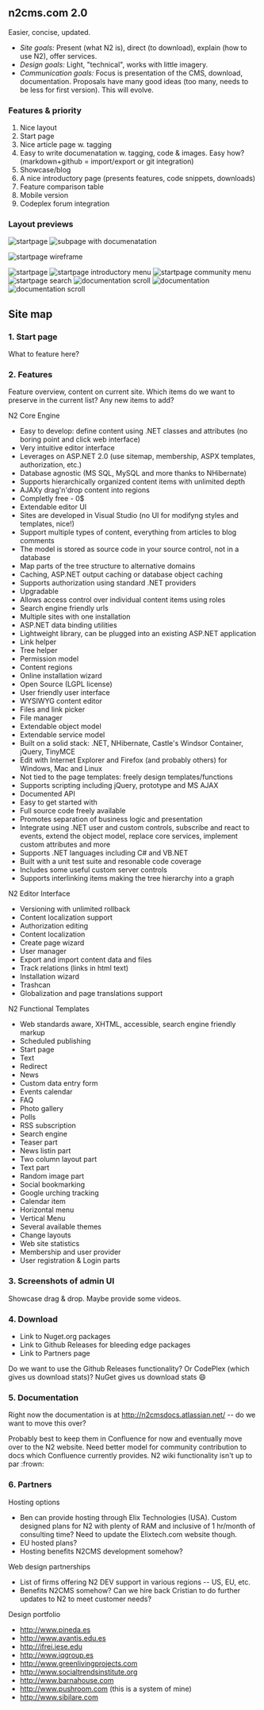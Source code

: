## n2cms.com 2.0 ##
Easier, concise, updated.

* _Site goals:_ Present (what N2 is), direct (to download), explain (how to use N2), offer services. 
* _Design goals:_ Light, "technical", works with little imagery.
* _Communication goals:_ Focus is presentation of the CMS, download, documentation. Proposals have many good ideas (too many, needs to be less for first version). This will evolve.

### Features & priority ###
1. Nice layout
2. Start page
3. Nice article page w. tagging
4. Easy to write documenatation w. tagging, code & images. Easy how? (markdown+github = import/export or git integration)
5. Showcase/blog
6. A nice introductory page (presents features, code snippets, downloads)
7. Feature comparison table
8. Mobile version
9. Codeplex forum integration

### Layout previews ###

![startpage](https://github.com/n2cms/n2cms_com/raw/master/proj/test1.png)
![subpage with documenatation](https://github.com/n2cms/n2cms_com/raw/master/proj/test1_subpage.png)

![startpage wireframe](https://github.com/n2cms/n2cms_com/raw/master/proj/test2.PNG)

![startpage](https://github.com/n2cms/n2cms_com/raw/master/proj/test3c.png)
![startpage introductory menu](https://github.com/n2cms/n2cms_com/raw/master/proj/test3c_pathtosuccess.png)
![startpage community menu](https://github.com/n2cms/n2cms_com/raw/master/proj/test3c_community.png)
![startpage search](https://github.com/n2cms/n2cms_com/raw/master/proj/test3c_search.png)
![documentation scroll](https://github.com/n2cms/n2cms_com/raw/master/proj/website3_subpage_features.png)
![documentation](https://github.com/n2cms/n2cms_com/raw/master/proj/website3_subpage.png)
![documentation scroll](https://github.com/n2cms/n2cms_com/raw/master/proj/website3_subpage_scroll.png)

## Site map ##

### 1. Start page ###
What to feature here?

### 2. Features ###
Feature overview, content on current site. Which items do we want to preserve in the current list?  Any new items to add?

N2 Core Engine 
* Easy to develop: define content using .NET classes and attributes (no boring point and click web interface)
* Very intuitive editor interface
* Leverages on ASP.NET 2.0 (use sitemap, membership, ASPX templates, authorization, etc.)
* Database agnostic (MS SQL, MySQL and more thanks to NHibernate)
* Supports hierarchically organized content items with unlimited depth
* AJAXy drag'n'drop content into regions 
* Completly free - 0$
* Extendable editor UI
* Sites are developed in Visual Studio (no UI for modifyng styles and templates, nice!)
* Support multiple types of content, everything from articles to blog comments
* The model is stored as source code in your source control, not in a database 
* Map parts of the tree structure to alternative domains
* Caching, ASP.NET output caching or database object caching
* Supports authorization using standard .NET providers
* Upgradable
* Allows access control over individual content items using roles
* Search engine friendly urls
* Multiple sites with one installation
* ASP.NET data binding utilities
* Lightweight library, can be plugged into an existing ASP.NET application
* Link helper
* Tree helper
* Permission model
* Content regions
* Online installation wizard
* Open Source (LGPL license)
* User friendly user interface
* WYSIWYG content editor
* Files and link picker 
* File manager
* Extendable object model
* Extendable service model
* Built on a solid stack: .NET, NHibernate, Castle's Windsor Container, jQuery, TinyMCE
* Edit with Internet Explorer and Firefox (and probably others) for Windows, Mac and Linux
* Not tied to the page templates: freely design templates/functions
* Supports scripting including jQuery, prototype and MS AJAX
* Documented API
* Easy to get started with
* Full source code freely available
* Promotes separation of business logic and presentation
* Integrate using .NET user and custom controls, subscribe and react to events, extend the object model, replace core services, implement custom attributes and more 
* Supports .NET languages including C# and VB.NET
* Built with a unit test suite and resonable code coverage
* Includes some useful custom server controls
* Supports interlinking items making the tree hierarchy into a graph

N2 Editor Interface

* Versioning with unlimited rollback
* Content localization support
* Authorization editing
* Content localization
* Create page wizard
* User manager
* Export and import content data and files
* Track relations (links in html text)
* Installation wizard
* Trashcan 
* Globalization and page translations support

N2 Functional Templates

* Web standards aware, XHTML, accessible, search engine friendly markup
* Scheduled publishing
* Start page
* Text
* Redirect
* News
* Custom data entry form
* Events calendar
* FAQ
* Photo gallery
* Polls
* RSS subscription
* Search engine
* Teaser part
* News listin part 
* Two column layout part
* Text part
* Random image part
* Social bookmarking
* Google urching tracking
* Calendar item
* Horizontal menu
* Vertical Menu
* Several available themes
* Change layouts 
* Web site statistics
* Membership and user provider
* User registration & Login parts

### 3. Screenshots of admin UI ###
Showcase drag & drop. Maybe provide some videos.

### 4. Download ###
* Link to Nuget.org packages
* Link to Github Releases for bleeding edge packages
* Link to Partners page 

Do we want to use the Github Releases functionality? Or CodePlex (which gives us download stats)? NuGet gives us download stats :smile:

### 5. Documentation ###
Right now the documentation is at http://n2cmsdocs.atlassian.net/ -- do we want to move this over? 

Probably best to keep them in Confluence for now and eventually move over to the N2 website. Need better model for community contribution to docs which Confluence currently provides. N2 wiki functionality isn't up to par :frown:

### 6. Partners ###

Hosting options
* Ben can provide hosting through Elix Technologies (USA).  Custom designed plans for N2 with plenty of RAM and inclusive of 1 hr/month of consulting time? Need to update the Elixtech.com website though.
* EU hosted plans?
* Hosting benefits N2CMS development somehow?

Web design partnerships
* List of firms offering N2 DEV support in various regions -- US, EU, etc. 
* Benefits N2CMS somehow? Can we hire back Cristian to do further updates to N2 to meet customer needs?

Design portfolio
* http://www.pineda.es
* http://www.avantis.edu.es
* http://ifrei.iese.edu
* http://www.iqgroup.es
* http://www.greenlivingprojects.com
* http://www.socialtrendsinstitute.org
* http://www.barnahouse.com
* http://www.pushroom.com (this is a system of mine)
* http://www.sibilare.com


